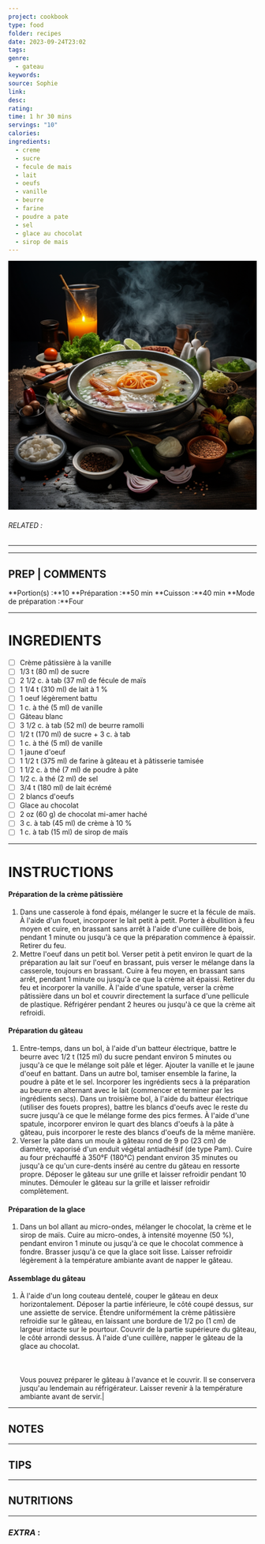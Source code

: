 ```yaml
---
project: cookbook
type: food
folder: recipes
date: 2023-09-24T23:02
tags: 
genre:
  - gateau
keywords: 
source: Sophie
link: 
desc: 
rating: 
time: 1 hr 30 mins
servings: "10"
calories: 
ingredients:
  - creme
  - sucre
  - fecule de mais
  - lait
  - oeufs
  - vanille
  - beurre
  - farine
  - poudre a pate
  - sel
  - glace au chocolat
  - sirop de mais
---
```


![IMAGE](_default.png)

###### *RELATED* : 
---


---
## PREP | COMMENTS

**Portion(s) :**10
**Préparation :**50 min
**Cuisson :**40 min
**Mode de préparation :**Four

---
# INGREDIENTS

- [ ] Crème pâtissière à la vanille
- [ ] 1/3 t (80 ml) de sucre
- [ ] 2 1/2 c. à tab (37 ml) de fécule de maïs
- [ ] 1 1/4 t (310 ml) de lait à 1 %
- [ ] 1 oeuf légèrement battu
- [ ] 1 c. à thé (5 ml) de vanille
- [ ] Gâteau blanc
- [ ] 3 1/2 c. à tab (52 ml) de beurre ramolli
- [ ] 1/2 t (170 ml) de sucre + 3 c. à tab
- [ ] 1 c. à thé (5 ml) de vanille
- [ ] 1 jaune d'oeuf
- [ ] 1 1/2 t (375 ml) de farine à gâteau et à pâtisserie tamisée
- [ ] 1 1/2 c. à thé (7 ml) de poudre à pâte
- [ ] 1/2 c. à thé (2 ml) de sel
- [ ] 3/4 t (180 ml) de lait écrémé
- [ ] 2 blancs d'oeufs
- [ ] Glace au chocolat
- [ ] 2 oz (60 g) de chocolat mi-amer haché
- [ ] 3 c. à tab (45 ml) de crème à 10 %
- [ ] 1 c. à tab (15 ml) de sirop de maïs

---
# INSTRUCTIONS

#### Préparation de la crème pâtissière

1. Dans une casserole à fond épais, mélanger le sucre et la fécule de maïs. À l'aide d'un fouet, incorporer le lait petit à petit. Porter à ébullition à feu moyen et cuire, en brassant sans arrêt à l'aide d'une cuillère de bois, pendant 1 minute ou jusqu'à ce que la préparation commence à épaissir. Retirer du feu.
2. Mettre l'oeuf dans un petit bol. Verser petit à petit environ le quart de la préparation au lait sur l'oeuf en brassant, puis verser le mélange dans la casserole, toujours en brassant. Cuire à feu moyen, en brassant sans arrêt, pendant 1 minute ou jusqu'à ce que la crème ait épaissi. Retirer du feu et incorporer la vanille. À l'aide d'une spatule, verser la crème pâtissière dans un bol et couvrir directement la surface d'une pellicule de plastique. Réfrigérer pendant 2 heures ou jusqu'à ce que la crème ait refroidi.

#### Préparation du gâteau

1. Entre-temps, dans un bol, à l'aide d'un batteur électrique, battre le beurre avec 1/2 t (125 ml) du sucre pendant environ 5 minutes ou jusqu'à ce que le mélange soit pâle et léger. Ajouter la vanille et le jaune d'oeuf en battant. Dans un autre bol, tamiser ensemble la farine, la poudre à pâte et le sel. Incorporer les ingrédients secs à la préparation au beurre en alternant avec le lait (commencer et terminer par les ingrédients secs). Dans un troisième bol, à l'aide du batteur électrique (utiliser des fouets propres), battre les blancs d'oeufs avec le reste du sucre jusqu'à ce que le mélange forme des pics fermes. À l'aide d'une spatule, incorporer environ le quart des blancs d'oeufs à la pâte à gâteau, puis incorporer le reste des blancs d'oeufs de la même manière.
2. Verser la pâte dans un moule à gâteau rond de 9 po (23 cm) de diamètre, vaporisé d'un enduit végétal antiadhésif (de type Pam). Cuire au four préchauffé à 350°F (180°C) pendant environ 35 minutes ou jusqu'à ce qu'un cure-dents inséré au centre du gâteau en ressorte propre. Déposer le gâteau sur une grille et laisser refroidir pendant 10 minutes. Démouler le gâteau sur la grille et laisser refroidir complètement.

#### Préparation de la glace

1. Dans un bol allant au micro-ondes, mélanger le chocolat, la crème et le sirop de maïs. Cuire au micro-ondes, à intensité moyenne (50 %), pendant environ 1 minute ou jusqu'à ce que le chocolat commence à fondre. Brasser jusqu'à ce que la glace soit lisse. Laisser refroidir légèrement à la température ambiante avant de napper le gâteau.

#### Assemblage du gâteau

1. À l'aide d'un long couteau dentelé, couper le gâteau en deux horizontalement. Déposer la partie inférieure, le côté coupé dessus, sur une assiette de service. Étendre uniformément la crème pâtissière refroidie sur le gâteau, en laissant une bordure de 1/2 po (1 cm) de largeur intacte sur le pourtour. Couvrir de la partie supérieure du gâteau, le côté arrondi dessus. À l'aide d'une cuillère, napper le gâteau de la glace au chocolat.<br><br>  <br><br>Vous pouvez préparer le gâteau à l'avance et le couvrir. Il se conservera jusqu'au lendemain au réfrigérateur. Laisser revenir à la température ambiante avant de servir.|

---
## NOTES



---
## TIPS



---
## NUTRITIONS



---
### *EXTRA* :



